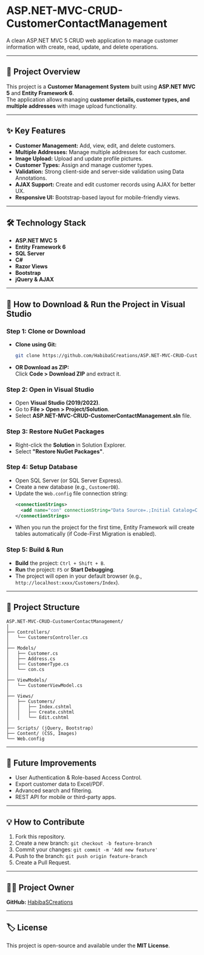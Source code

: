 
# ASP.NET-MVC-CRUD-CustomerContactManagement

A clean ASP.NET MVC 5 CRUD web application to manage customer information with create, read, update, and delete operations.

---


## 📖 **Project Overview**
This project is a **Customer Management System** built using **ASP.NET MVC 5** and **Entity Framework 6**.  
The application allows managing **customer details, customer types, and multiple addresses** with image upload functionality.

---

## ✨ **Key Features**
- **Customer Management:** Add, view, edit, and delete customers.
- **Multiple Addresses:** Manage multiple addresses for each customer.
- **Image Upload:** Upload and update profile pictures.
- **Customer Types:** Assign and manage customer types.
- **Validation:** Strong client-side and server-side validation using Data Annotations.
- **AJAX Support:** Create and edit customer records using AJAX for better UX.
- **Responsive UI:** Bootstrap-based layout for mobile-friendly views.

---

## 🛠 **Technology Stack**
- **ASP.NET MVC 5**
- **Entity Framework 6**
- **SQL Server**
- **C#**
- **Razor Views**
- **Bootstrap**
- **jQuery & AJAX**

---

## 🚀 **How to Download & Run the Project in Visual Studio**

### **Step 1: Clone or Download**
- **Clone using Git:**
  ```bash
  git clone https://github.com/HabibaSCreations/ASP.NET-MVC-CRUD-CustomerContactManagement.git
  ```
- **OR Download as ZIP:**  
  Click **Code > Download ZIP** and extract it.

### **Step 2: Open in Visual Studio**
- Open **Visual Studio (2019/2022)**.
- Go to **File > Open > Project/Solution**.
- Select **ASP.NET-MVC-CRUD-CustomerContactManagement.sln** file.

### **Step 3: Restore NuGet Packages**
- Right-click the **Solution** in Solution Explorer.
- Select **"Restore NuGet Packages"**.

### **Step 4: Setup Database**
- Open SQL Server (or SQL Server Express).
- Create a new database (e.g., `CustomerDB`).
- Update the `Web.config` file connection string:
  ```xml
  <connectionStrings>
    <add name="con" connectionString="Data Source=.;Initial Catalog=CustomerDB;Integrated Security=True" providerName="System.Data.SqlClient" />
  </connectionStrings>
  ```
- When you run the project for the first time, Entity Framework will create tables automatically (if Code-First Migration is enabled).

### **Step 5: Build & Run**
- **Build** the project: `Ctrl + Shift + B`.
- **Run** the project: `F5` or **Start Debugging**.
- The project will open in your default browser (e.g., `http://localhost:xxxx/Customers/Index`).

---

## 📂 **Project Structure**
```
ASP.NET-MVC-CRUD-CustomerContactManagement/
│
├── Controllers/
│   └── CustomersController.cs
│
├── Models/
│   ├── Customer.cs
│   ├── Address.cs
│   ├── CustomerType.cs
│   └── con.cs
│
├── ViewModels/
│   └── CustomerViewModel.cs
│
├── Views/
│   ├── Customers/
│   │   ├── Index.cshtml
│   │   ├── Create.cshtml
│   │   └── Edit.cshtml
│
├── Scripts/ (jQuery, Bootstrap)
├── Content/ (CSS, Images)
└── Web.config
```

---

## 📌 **Future Improvements**
- User Authentication & Role-based Access Control.
- Export customer data to Excel/PDF.
- Advanced search and filtering.
- REST API for mobile or third-party apps.

---

## 💡 **How to Contribute**
1. Fork this repository.
2. Create a new branch: `git checkout -b feature-branch`
3. Commit your changes: `git commit -m 'Add new feature'`
4. Push to the branch: `git push origin feature-branch`
5. Create a Pull Request.

---


## 👩‍💻 **Project Owner**
**GitHub:** [HabibaSCreations](https://github.com/HabibaSCreations)

---

## 🏷 **License**
This project is open-source and available under the **MIT License**.
